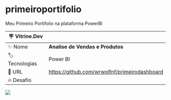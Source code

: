 # primeiroportifolio
Meu Primeiro Portifolio na plataforma PowerBI

| :placard: Vitrine.Dev |     |
| -------------  | --- |
| :sparkles: Nome        | **Analise de Vendas e Produtos**
| :label: Tecnologias | Power BI
| :rocket: URL         | https://github.com/wrwolfnf/primeirodashboard
| :fire: Desafio     |

<!-- Inserir imagem com a #vitrinedev ao final do link -->
![](https://raw.githubusercontent.com/wrwolfnf/primeirodashboard/main/Captura%20de%20tela%202023-10-05%20175903.png#vitrinedev)
